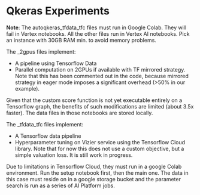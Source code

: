 # Qkeras Experiments
**Note**: The autoqkeras_tfdata_tfc files must run in Google Colab. They will fail in Vertex notebooks.
All the other files run in Vertex AI notebooks. Pick an instance with 30GB RAM min. to avoid memory problems. 
  
The _2gpus files implement:
* A pipeline using Tensorflow Data
* Parallel computation on 2GPUs if available with TF mirrored strategy. Note that this has been commented out in the code, because mirrored strategy in eager mode imposes a significant overhead (>50% in our example).

Given that the custom score function is not yet executable entirely on a Tensorflow graph, the benefits of such modifications are limited (about 3.5x faster).
The data files in those notebooks are stored locally.

The _tfdata_tfc files implement:
* A Tensorflow data pipeline
* Hyperparameter tuning on Vizier service using the Tensorflow Cloud library. Note that for now this does not use a custom objective, but a simple valuation loss. It is still work in progress.

Due to limitations in Tensorflow Cloud, they must run in a google Colab environment. Run the setup notebook first, then the main one.
The data in this case must reside on in a google storage bucket and the parameter search is run as a series of AI Platform jobs.